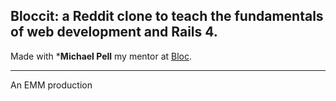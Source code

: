 ## Bloccit: a Reddit clone to teach the fundamentals of web development and Rails 4.

Made with ***Michael Pell** my mentor at [Bloc](http://bloc.io).

___
An EMM production

